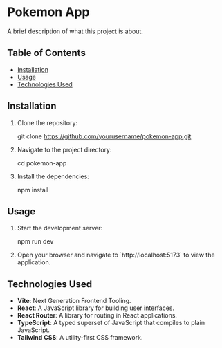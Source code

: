 # Pokemon App

A brief description of what this project is about.

## Table of Contents

- [Installation](#installation)
- [Usage](#usage)
- [Technologies Used](#technologies-used)

## Installation

1. Clone the repository:

   git clone https://github.com/yourusername/pokemon-app.git

2. Navigate to the project directory:

   cd pokemon-app

3. Install the dependencies:

   npm install

## Usage

1. Start the development server:

   npm run dev

2. Open your browser and navigate to \`http://localhost:5173\` to view the application.

## Technologies Used

- **Vite**: Next Generation Frontend Tooling.
- **React**: A JavaScript library for building user interfaces.
- **React Router**: A library for routing in React applications.
- **TypeScript**: A typed superset of JavaScript that compiles to plain JavaScript.
- **Tailwind CSS**: A utility-first CSS framework.
